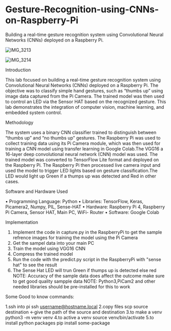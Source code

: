 # Gesture-Recognition-using-CNNs-on-Raspberry-Pi

Building a real-time gesture recognition system using Convolutional Neural Networks (CNNs) deployed on a Raspberry Pi.

![IMG_3213](https://github.com/user-attachments/assets/e965f619-66c8-4849-ae73-b438cea4d399)

![IMG_3214](https://github.com/user-attachments/assets/abef67cb-9abc-4a0a-954a-2ce4748f392e)

Introduction

This lab focused on building a real-time gesture recognition system using Convolutional Neural Networks (CNNs) deployed on a Raspberry Pi. The objective was to classify simple hand gestures, such as “thumbs up” using image data captured from the Pi Camera. The trained model was then used to control an LED via the Sensor HAT based on the recognized gesture. This lab demonstrates the integration of computer vision, machine learning, and embedded system control.

Methodology

The system uses a binary CNN classifier trained to distinguish between “thumbs up” and “no thumbs up” gestures. The Raspberry Pi was used to collect training data using its Pi Camera module, which was then used for training a CNN model using transfer learning in Google Colab.The VGG16 a 16-layer deep convolutional neural network (CNN) model was used. The trained model was converted to TensorFlow Lite format and deployed on the Raspberry Pi. The Raspberry Pi then processed live camera input and used the model to trigger LED lights based on gesture classification.The LED would light up Green if a thumps up was detected and Red in other cases.

Software and Hardware Used

• Programming Language: Python
• Libraries: TensorFlow, Keras, Picamera2, Numpy, PIL, Sense-HAT
• Hardware: Raspberry Pi 4, Raspberry Pi Camera, Sensor HAT, Main PC, WiFi- Router
• Software: Google Colab

Implementation

1. Implement the code in capture.py in the RaspberryPi to get the sample refrence images for training the model using the Pi Camera
2. Get the sampel data into your main PC
3. Train the model using VGG16 CNN
4. Compress the trained model
5. Run the code with the predict.py script in the RaspberryPi with "sense hat" to see the result
6. The Sense Hat LED will trun Green if thumps up is detected else red
NOTE: Accuracy of the sample data does affect the outcome make sure to get good quality sampple data
NOTE: Python3,PiCam2 and other needed libraries should be pre-installed for this to work

Some Good to know commands:

1.ssh into pi
ssh username@hostname.local
2.copy files
scp source destination <-give the path of the source and destination
3.to make a venv
python3 -m venv venv
4.to active a venv
source venv/bin/activate
5.to install python packages
pip install some-package
